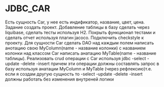 # JDBC_CAR
Есть сущность Car, у нее есть индификатор, название, цвет, цена.
Задание создать проект.
Добавление таблицы в базу сделать через liquibase,
сделать тесты используя H2. Покрыть функционал тестами
и сделать отчет используя плагин jacoco.
Подключить checkstyle к проекту.
Для сущности Car сделать DAO над каждым полем написать
анотацию свою MyColumn(name - название колонки) с названием колонки над классом Car 
написать анатацию MyTable(name - название таблицы). Реализовать crud операции с Car используя jdbc
-select
-update
-delete
-insert
причем эти операции должны составлять запрос в базу используя анатации MyColumn и MyTable 
(через рефлексию)т.е. если я создам другую сущность то
-select
-update
-delete
-insert должны работать без изменения внутреней логики